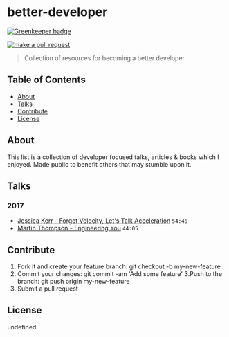 # better-developer

[![Greenkeeper badge](https://badges.greenkeeper.io/tiaanduplessis/better-developer.svg)](https://greenkeeper.io/)

[![make a pull request](https://img.shields.io/badge/PRs-welcome-brightgreen.svg?style=flat-square)](http://makeapullrequest.com)

> Collection of resources for becoming a better developer

## Table of Contents

* [About](#about)
* [Talks](#talks)
* [Contribute](#contribute)
* [License](#License)

## About

This list is a collection of developer focused talks, articles & books which I enjoyed. Made public to benefit others that may stumble upon it.

## Talks

### 2017

* [Jessica Kerr - Forget Velocity, Let's Talk Acceleration](https://www.youtube.com/watch?v=Lbcyyu8XB_Y) `54:46`
* [Martin Thompson - Engineering You](https://www.youtube.com/watch?v=S4LzzuMTqjs) `44:05`

## Contribute

1.  Fork it and create your feature branch: git checkout -b my-new-feature
2.  Commit your changes: git commit -am 'Add some feature'
    3.Push to the branch: git push origin my-new-feature
3.  Submit a pull request

## License

undefined
